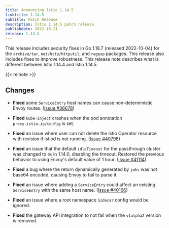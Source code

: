 ```yaml
---
title: Announcing Istio 1.14.5
linktitle: 1.14.5
subtitle: Patch Release
description: Istio 1.14.5 patch release.
publishdate: 2022-10-11
release: 1.14.5
---
```


This release includes security fixes in Go 1.18.7 (released 2022-10-04) for the `archive/tar`, `net/http/httputil`, and `regexp` packages.
This release also includes fixes to improve robustness.
This release note describes what is different between Istio 1.14.4 and Istio 1.14.5.

{{< relnote >}}

## Changes

- **Fixed** some `ServiceEntry` host names can cause non-deterministic Envoy routes.
  ([Issue #38678](https://github.com/istio/istio/issues/38678))

- **Fixed** `kube-inject` crashes when the pod annotation `proxy.istio.io/config` is set.

- **Fixed** an issue where user can not delete the Istio Operator resource with revision if istiod is not running.  ([Issue #40796](https://github.com/istio/istio/issues/40796))

- **Fixed** an issue that the default `idleTimeout` for the passthrough cluster was changed to `0s` in 1.14.0, disabling the timeout. Restored the previous behavior to using Envoy's default value of 1 hour.  ([Issue #41114](https://github.com/istio/istio/issues/41114))

- **Fixed** a bug where the return dynamically generated by `jwks` was not base64 encoded, causing Envoy to fail to parse it.

- **Fixed** an issue where adding a `ServiceEntry` could affect an existing `ServiceEntry` with the same host name.
  ([Issue #40166](https://github.com/istio/istio/issues/40166))

- **Fixed** an issue where a root namespace `Sidecar` config would be ignored.

- **Fixed** the gateway API integration to not fail when the `v1alpha2` version is removed.

